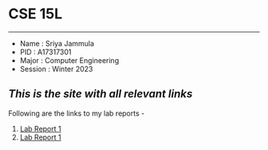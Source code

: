 # CSE 15L
---
* Name : Sriya Jammula
* PID : A17317301
* Major : Computer Engineering
* Session : Winter 2023

*This is the site with all relevant links*
---
Following are the links to my lab reports - 
1. [Lab Report 1](lab-report-1.md)
2. [Lab Report 1](lab-report-2.md)

